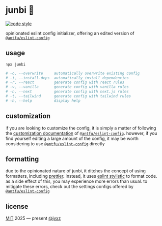 # junbi 🎀

[![code style](https://antfu.me/badge-code-style.svg)](https://github.com/antfu/eslint-config)

opinionated eslint config initializer, offering an edited version of [`@antfu/eslint-config`](https://github.com/antfu/eslint-config)

## usage

```bash
npx junbi

# -o, --overwrite     automatically overwrite existing config
# -i, --install-deps  automatically install dependencies
# -r, --react         generate config with react rules
# -v, --vanilla       generate config with vanilla rules
# -n, --next          generate config with next.js rules
# -t, --tailwind      generate config with tailwind rules
# -h, --help          display help
```

## customization

if you are looking to customize the config, it is simply a matter of following the [customization documentation](https://github.com/antfu/eslint-config#customization) of [`@antfu/eslint-config`](https://github.com/antfu/eslint-config). however, if you find yourself editing a large amount of the config, it may be worth considering to use [`@antfu/eslint-config`](https://github.com/antfu/eslint-config) directly

## formatting

due to the opinionated nature of junbi, it ditches the concept of using formatters, including [prettier](https://prettier.io/). instead, it uses [eslint stylistic](https://eslint.style/) to format code. as a side effect of this, you may experience more errors than usual. to mitigate these errors, check out the settings configs offered by [`@antfu/eslint-config`](https://github.com/antfu/eslint-config#ide-support-auto-fix-on-save)

<!-- ### libraries

- [@clack/prompts](https://github.com/clack/prompts)
- [effect](https://effect.website/)
- [chalk](https://github.com/chalk/chalk)
- [`@antfu/eslint-config](https://github.com/antfu/eslint-config)
- [@antfu/ni](https://github.com/antfu/ni) -->

## license

[MIT](./LICENSE) 2025 ― present [@jvxz](https://github.com/jvxz)
